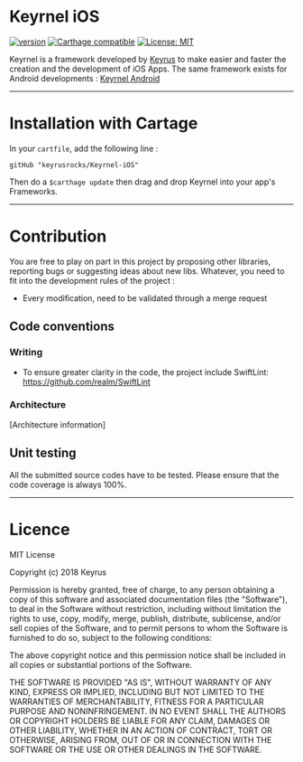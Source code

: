 # Keyrnel iOS 
[![version](https://img.shields.io/badge/version-1.0-blue.svg)](https://github.com/keyrusrocks/Keyrnel-iOS/releases) [![Carthage compatible](https://img.shields.io/badge/Carthage-compatible-4BC51D.svg?style=flat)](https://github.com/Carthage/Carthage) [![License: MIT](https://img.shields.io/badge/License-MIT-yellow.svg)](https://opensource.org/licenses/MIT)

Keyrnel is a framework developed by [Keyrus](www.keyrus.com) to make easier and faster the creation and the development of iOS Apps.
The same framework exists for Android developments : [Keyrnel Android](https://github.com/keyrusrocks/Keyrnel-Android)

***
# Installation with Cartage

In your `cartfile`, add the following line :

```
gitHub "keyrusrocks/Keyrnel-iOS"
```

Then do a `$carthage update` then drag and drop Keyrnel into your app's Frameworks.


***
# Contribution

You are free to play on part in this project by proposing other libraries, reporting bugs or suggesting ideas about new libs. Whatever, you need to fit into the development rules of the project :
- Every modification, need to be validated through a merge request

## Code conventions

### Writing

* To ensure greater clarity in the code, the project include SwiftLint: https://github.com/realm/SwiftLint

### Architecture

[Architecture information]

## Unit testing
All the submitted source codes have to be tested.
Please ensure that the code coverage is always 100%.

***
# Licence

MIT License

Copyright (c) 2018 Keyrus

Permission is hereby granted, free of charge, to any person obtaining a copy
of this software and associated documentation files (the "Software"), to deal
in the Software without restriction, including without limitation the rights
to use, copy, modify, merge, publish, distribute, sublicense, and/or sell
copies of the Software, and to permit persons to whom the Software is
furnished to do so, subject to the following conditions:

The above copyright notice and this permission notice shall be included in all
copies or substantial portions of the Software.

THE SOFTWARE IS PROVIDED "AS IS", WITHOUT WARRANTY OF ANY KIND, EXPRESS OR
IMPLIED, INCLUDING BUT NOT LIMITED TO THE WARRANTIES OF MERCHANTABILITY,
FITNESS FOR A PARTICULAR PURPOSE AND NONINFRINGEMENT. IN NO EVENT SHALL THE
AUTHORS OR COPYRIGHT HOLDERS BE LIABLE FOR ANY CLAIM, DAMAGES OR OTHER
LIABILITY, WHETHER IN AN ACTION OF CONTRACT, TORT OR OTHERWISE, ARISING FROM,
OUT OF OR IN CONNECTION WITH THE SOFTWARE OR THE USE OR OTHER DEALINGS IN THE
SOFTWARE.
